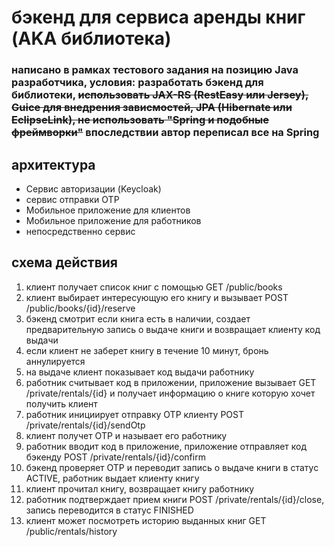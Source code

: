# бэкенд для сервиса аренды книг (AKA библиотека)
### написано в рамках тестового задания на позицию Java разработчика, условия: разработать бэкенд для библиотеки, ~~использовать JAX-RS (RestEasy или Jersey), Guice для внедрения зависмостей, JPA (Hibernate или EclipseLink), не использовать "Spring и подобные фреймворки"~~ впоследствии автор переписал все на Spring
## архитектура
* Сервис авторизации (Keycloak)
* сервис отправки OTP
* Мобильное приложение для клиентов
* Мобильное приложение для работников
* непосредственно сервис
## схема действия
1. клиент получает список книг с помощью GET /public/books
2. клиент выбирает интересующую его книгу и вызывает POST /public/books/{id}/reserve
3. бэкенд смотрит если книга есть в наличии, создает предварительную запись о выдаче книги и возвращает клиенту код выдачи
4. если клиент не заберет книгу в течение 10 минут, бронь аннулируется
5. на выдаче клиент показывает код выдачи работнику
6. работник считывает код в приложении, приложение вызывает GET /private/rentals/{id} и получает информацию о книге которую хочет получить клиент
7. работник инициирует отправку OTP клиенту POST /private/rentals/{id}/sendOtp
8. клиент получет OTP и называет его работнику
9. работник вводит код в приложение, приложение отправляет код бэкенду POST /private/rentals/{id}/confirm
10. бэкенд проверяет OTP и переводит запись о выдаче книги в статус ACTIVE, работник выдает клиенту книгу
11. клиент прочитал книгу, возвращает книгу работнику
12. работник подтверждает прием книги POST /private/rentals/{id}/close, запись переводится в статус FINISHED
13. клиент может посмотреть историю выданных книг GET /public/rentals/history
